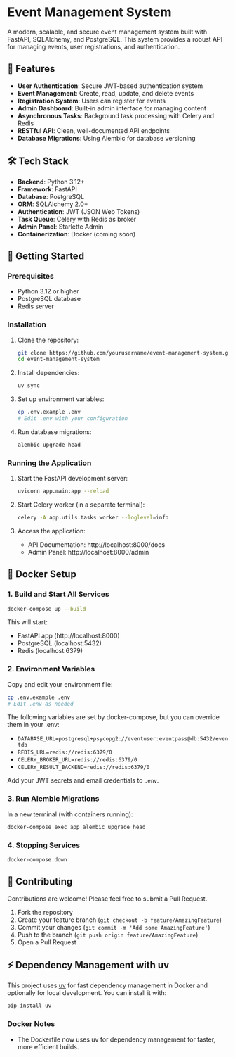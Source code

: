 # Event Management System

A modern, scalable, and secure event management system built with FastAPI, SQLAlchemy, and PostgreSQL. This system provides a robust API for managing events, user registrations, and authentication.

## 🚀 Features

- **User Authentication**: Secure JWT-based authentication system
- **Event Management**: Create, read, update, and delete events
- **Registration System**: Users can register for events
- **Admin Dashboard**: Built-in admin interface for managing content
- **Asynchronous Tasks**: Background task processing with Celery and Redis
- **RESTful API**: Clean, well-documented API endpoints
- **Database Migrations**: Using Alembic for database versioning

## 🛠️ Tech Stack

- **Backend**: Python 3.12+
- **Framework**: FastAPI
- **Database**: PostgreSQL
- **ORM**: SQLAlchemy 2.0+
- **Authentication**: JWT (JSON Web Tokens)
- **Task Queue**: Celery with Redis as broker
- **Admin Panel**: Starlette Admin
- **Containerization**: Docker (coming soon)

## 🚀 Getting Started

### Prerequisites

- Python 3.12 or higher
- PostgreSQL database
- Redis server

### Installation

1. Clone the repository:
   ```bash
   git clone https://github.com/yourusername/event-management-system.git
   cd event-management-system
   ```

2. Install dependencies:
   ```bash
   uv sync
   ```

3. Set up environment variables:
   ```bash
   cp .env.example .env
   # Edit .env with your configuration
   ```

4. Run database migrations:
   ```bash
   alembic upgrade head
   ```

### Running the Application

1. Start the FastAPI development server:
   ```bash
   uvicorn app.main:app --reload
   ```

2. Start Celery worker (in a separate terminal):
   ```bash
   celery -A app.utils.tasks worker --loglevel=info
   ```

3. Access the application:
   - API Documentation: http://localhost:8000/docs
   - Admin Panel: http://localhost:8000/admin


## 🐳 Docker Setup

### 1. Build and Start All Services

```bash
docker-compose up --build
```

This will start:
- FastAPI app (http://localhost:8000)
- PostgreSQL (localhost:5432)
- Redis (localhost:6379)

### 2. Environment Variables

Copy and edit your environment file:
```bash
cp .env.example .env
# Edit .env as needed
```

The following variables are set by docker-compose, but you can override them in your .env:
- `DATABASE_URL=postgresql+psycopg2://eventuser:eventpass@db:5432/eventdb`
- `REDIS_URL=redis://redis:6379/0`
- `CELERY_BROKER_URL=redis://redis:6379/0`
- `CELERY_RESULT_BACKEND=redis://redis:6379/0`

Add your JWT secrets and email credentials to `.env`.

### 3. Run Alembic Migrations

In a new terminal (with containers running):
```bash
docker-compose exec app alembic upgrade head
```

### 4. Stopping Services

```bash
docker-compose down
```

## 🤝 Contributing

Contributions are welcome! Please feel free to submit a Pull Request.

1. Fork the repository
2. Create your feature branch (`git checkout -b feature/AmazingFeature`)
3. Commit your changes (`git commit -m 'Add some AmazingFeature'`)
4. Push to the branch (`git push origin feature/AmazingFeature`)
5. Open a Pull Request

## ⚡ Dependency Management with uv

This project uses [uv](https://github.com/astral-sh/uv) for fast dependency management in Docker and optionally for local development. You can install it with:

```bash
pip install uv
```

### Docker Notes
- The Dockerfile now uses uv for dependency management for faster, more efficient builds.
